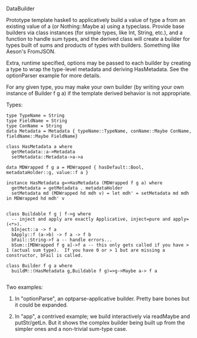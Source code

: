 DataBuilder

Prototype template haskell to applicatively build a value of type a from an existing value of a (or Nothing::Maybe a) using a typeclass.  Provide base builders via class instances (for simple types, like Int, String, etc.), and a function to handle sum types, and the derived class will create a builder for types built of sums and products of types with builders.  Something like Aeson's FromJSON.

Extra, runtime specified, options may be passed to each builder by creating a type to wrap the type-level metadata and deriving HasMetadata.  See the optionParser example for more details.

For any given type, you may make your own builder (by writing your own instance of Builder f g a) if the template derived behavior is not appropriate.

Types:

```
type TypeName = String
type FieldName = String
type ConName = String
data Metadata = Metadata { typeName::TypeName, conName::Maybe ConName, fieldName::Maybe FieldName}

class HasMetadata a where
  getMetadata::a->Metadata
  setMetadata::Metadata->a->a

data MDWrapped f g a = MDWrapped { hasDefault::Bool, metadataHolder::g, value::f a }

instance HasMetadata g=>HasMetadata (MDWrapped f g a) where
  getMetadata = getMetadata . metadataHolder 
  setMetadata md (MDWrapped hd mdh v) = let mdh' = setMetadata md mdh in MDWrapped hd mdh' v


class Buildable f g | f->g where
  -- inject and apply are exactly Applicative, inject=pure and apply=(<*>). 
  bInject::a -> f a
  bApply::f (a->b) -> f a -> f b
  bFail::String->f a -- handle errors...
  bSum::[MDWrapped f g a]->f a -- this only gets called if you have > 1 (actual sum type).  If you have 0 or > 1 but are missing a constructor, bFail is called.

class Builder f g a where
  buildM::(HasMetadata g,Buildable f g)=>g->Maybe a-> f a


```

Two examples:

1. In "optionParse", an optparse-applicative builder.  Pretty bare bones but it could be expanded.

2. In "app", a contrived example; we build interactively via readMaybe and putStr/getLn. But it shows the complex builder being built up from the simpler ones and a non-trivial sum-type case.

